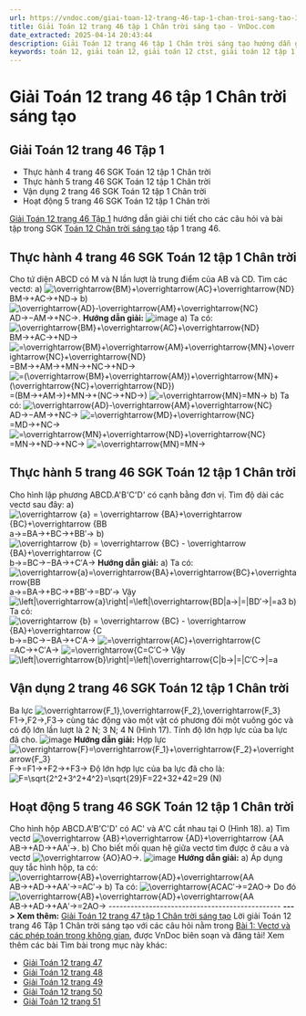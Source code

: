 ```yaml
---
url: https://vndoc.com/giai-toan-12-trang-46-tap-1-chan-troi-sang-tao-325775
title: Giải Toán 12 trang 46 tập 1 Chân trời sáng tạo - VnDoc.com
date_extracted: 2025-04-14 20:43:44
description: Giải Toán 12 trang 46 tập 1 Chân trời sáng tạo hướng dẫn giải chi tiết các câu hỏi và bài tập trong SGK Toán 12 Chân trời sáng tạo tập 1.
keywords: toán 12, giải toán 12, giải toán 12 ctst, giải toán 12 tập 1, giải toán 12 Chân trời sáng tạo, toán 12 Chân trời sáng tạo tập 1, toán 12 Chân trời sáng tạo, Toán 12 Chân trời sáng tạo Bài 1, giải Toán 12 Chân trời sáng tạo Bài 1, Toán 12 Chân trời sáng tạo bài 1 Vectơ và các phép toán trong không gian, Vectơ và các phép toán trong không gian, giải toán 12 trang 46, toán 12 trang 46, giải toán 12 trang 46 chân trời, toán 12 trang 46 chân trời, toán 12 trang 46 tập 1
---
```


# Giải Toán 12 trang 46 tập 1 Chân trời sáng tạo
## **Giải Toán 12 trang 46 Tập 1**
  * Thực hành 4 trang 46 SGK Toán 12 tập 1 Chân trời
  * Thực hành 5 trang 46 SGK Toán 12 tập 1 Chân trời
  * Vận dụng 2 trang 46 SGK Toán 12 tập 1 Chân trời
  * Hoạt động 5 trang 46 SGK Toán 12 tập 1 Chân trời

[Giải Toán 12 trang 46 Tập 1](<https://vndoc.com/giai-toan-12-trang-46-tap-1-chan-troi-sang-tao-325775>) hướng dẫn giải chi tiết cho các câu hỏi và bài tập trong SGK [Toán 12 Chân trời sáng tạo](<https://vndoc.com/toan-12-chan-troi-sang-tao>) tập 1 trang 46.
## Thực hành 4 trang 46 SGK Toán 12 tập 1 Chân trời
Cho tứ diện ABCD có M và N lần lượt là trung điểm của AB và CD. Tìm các vectơ:
a\) ![\\overrightarrow{BM}+\\overrightarrow{AC}+\\overrightarrow{ND}](https://i.vdoc.vn/data/image/blank.png)BM→+AC→+ND→
b\) ![\\overrightarrow{AD}-\\overrightarrow{AM}+\\overrightarrow{NC}](https://i.vdoc.vn/data/image/blank.png)AD→−AM→+NC→.
**Hướng dẫn giải:**
![image](https://i.vdoc.vn/data/image/2024/08/04/638584088376774884.png)
a\) Ta có: ![\\overrightarrow{BM}+\\overrightarrow{AC}+\\overrightarrow{ND}](https://i.vdoc.vn/data/image/blank.png)BM→+AC→+ND→
![=\\overrightarrow{BM}+\\overrightarrow{AM}+\\overrightarrow{MN}+\\overrightarrow{NC}+\\overrightarrow{ND}](https://i.vdoc.vn/data/image/blank.png)=BM→+AM→+MN→+NC→+ND→
![=\(\\overrightarrow{BM}+\\overrightarrow{AM}\)+\\overrightarrow{MN}+\(\\overrightarrow{NC}+\\overrightarrow{ND}\)](https://i.vdoc.vn/data/image/blank.png)=\(BM→+AM→\)+MN→+\(NC→+ND→\)
![=\\overrightarrow{MN}](https://i.vdoc.vn/data/image/blank.png)=MN→
b\) Ta có: ![\\overrightarrow{AD}-\\overrightarrow{AM}+\\overrightarrow{NC}](https://i.vdoc.vn/data/image/blank.png)AD→−AM→+NC→
![=\\overrightarrow{MD}+\\overrightarrow{NC}](https://i.vdoc.vn/data/image/blank.png)=MD→+NC→
![=\\overrightarrow{MN}+\\overrightarrow{ND}+\\overrightarrow{NC}](https://i.vdoc.vn/data/image/blank.png)=MN→+ND→+NC→
![=\\overrightarrow{MN}](https://i.vdoc.vn/data/image/blank.png)=MN→
## Thực hành 5 trang 46 SGK Toán 12 tập 1 Chân trời
Cho hình lập phương ABCD.A'B'C'D' có cạnh bằng đơn vị. Tìm độ dài các vectơ sau đây:
a\) ![\\overrightarrow {a} = \\overrightarrow {BA}+\\overrightarrow {BC}+\\overrightarrow {BB](https://i.vdoc.vn/data/image/blank.png)a→=BA→+BC→+BB′→
b\) ![\\overrightarrow {b} = \\overrightarrow {BC} - \\overrightarrow {BA}+\\overrightarrow {C](https://i.vdoc.vn/data/image/blank.png)b→=BC→−BA→+C′A→
**Hướng dẫn giải:**
a\) Ta có: ![\\overrightarrow{a}=\\overrightarrow{BA}+\\overrightarrow{BC}+\\overrightarrow{BB](https://i.vdoc.vn/data/image/blank.png)a→=BA→+BC→+BB′→=BD′→
Vậy ![\\left|\\overrightarrow{a}\\right|=\\left|\\overrightarrow{BD](https://i.vdoc.vn/data/image/blank.png)|a→|=|BD′→|=a3
b\) Ta có: ![\\overrightarrow {b} = \\overrightarrow {BC} - \\overrightarrow {BA}+\\overrightarrow {C](https://i.vdoc.vn/data/image/blank.png)b→=BC→−BA→+C′A→
![=\\overrightarrow{AC}+\\overrightarrow{C](https://i.vdoc.vn/data/image/blank.png)=AC→+C′A→
![=\\overrightarrow{C](https://i.vdoc.vn/data/image/blank.png)=C′C→
Vậy ![\\left|\\overrightarrow{b}\\right|=\\left|\\overrightarrow{C](https://i.vdoc.vn/data/image/blank.png)|b→|=|C′C→|=a
## Vận dụng 2 trang 46 SGK Toán 12 tập 1 Chân trời
Ba lực ![\\overrightarrow{F_1},\\overrightarrow{F_2},\\overrightarrow{F_3}](https://i.vdoc.vn/data/image/blank.png)F1→,F2→,F3→ cùng tác động vào một vật có phương đôi một vuông góc và có độ lớn lần lượt là 2 N; 3 N; 4 N \(Hình 17\). Tính độ lớn hợp lực của ba lực đã cho.
![image](https://i.vdoc.vn/data/image/2024/08/04/638584088375837468.png)
**Hướng dẫn giải:**
Hợp lực ![\\overrightarrow{F}=\\overrightarrow{F_1}+\\overrightarrow{F_2}+\\overrightarrow{F_3}](https://i.vdoc.vn/data/image/blank.png)F→=F1→+F2→+F3→
Độ lớn hợp lực của ba lực đã cho là:
![F=\\sqrt{2^2+3^2+4^2}=\\sqrt{29}](https://i.vdoc.vn/data/image/blank.png)F=22+32+42=29 \(N\)
## Hoạt động 5 trang 46 SGK Toán 12 tập 1 Chân trời
Cho hình hộp ABCD.A'B'C'D' có AC' và A'C cắt nhau tại O \(Hình 18\).
a\) Tìm vectơ ![\\overrightarrow {AB}+\\overrightarrow {AD}+\\overrightarrow {AA](https://i.vdoc.vn/data/image/blank.png)AB→+AD→+AA′→.
b\) Cho biết mối quan hệ giữa vectơ tìm được ở câu a và vectơ ![\\overrightarrow {AO}](https://i.vdoc.vn/data/image/blank.png)AO→.
![image](https://i.vdoc.vn/data/image/2024/08/04/638584088373181952.png)
**Hướng dẫn giải:**
a\) Áp dụng quy tắc hình hộp, ta có: ![\\overrightarrow{AB}+\\overrightarrow{AD}+\\overrightarrow{AA](https://i.vdoc.vn/data/image/blank.png)AB→+AD→+AA′→=AC′→
b\) Ta có: ![\\overrightarrow{AC](https://i.vdoc.vn/data/image/blank.png)AC′→=2AO→
Do đó ![\\overrightarrow{AB}+\\overrightarrow{AD}+\\overrightarrow{AA](https://i.vdoc.vn/data/image/blank.png)AB→+AD→+AA′→=2AO→
\-----------------------------------------------
**\--- > Xem thêm:** [Giải Toán 12 trang 47 tập 1 Chân trời sáng tạo](<https://vndoc.com/giai-toan-12-trang-47-tap-1-chan-troi-sang-tao-325781>)
Lời giải Toán 12 trang 46 Tập 1 Chân trời sáng tạo với các câu hỏi nằm trong [Bài 1: Vectơ và các phép toán trong không gian](<https://vndoc.com/toan-12-chan-troi-sang-tao-bai-1-vecto-va-cac-phep-toan-trong-khong-gian-320412>), được VnDoc biên soạn và đăng tải\!
Xem thêm các bài Tìm bài trong mục này khác:
  * [Giải Toán 12 trang 47](</giai-toan-12-trang-47-tap-1-chan-troi-sang-tao-325781>)
  * [Giải Toán 12 trang 48](</giai-toan-12-trang-48-tap-1-chan-troi-sang-tao-325787>)
  * [Giải Toán 12 trang 49](</giai-toan-12-trang-49-tap-1-chan-troi-sang-tao-325789>)
  * [Giải Toán 12 trang 50](</giai-toan-12-trang-50-tap-1-chan-troi-sang-tao-325796>)
  * [Giải Toán 12 trang 51](</giai-toan-12-trang-51-tap-1-chan-troi-sang-tao-325803>)

